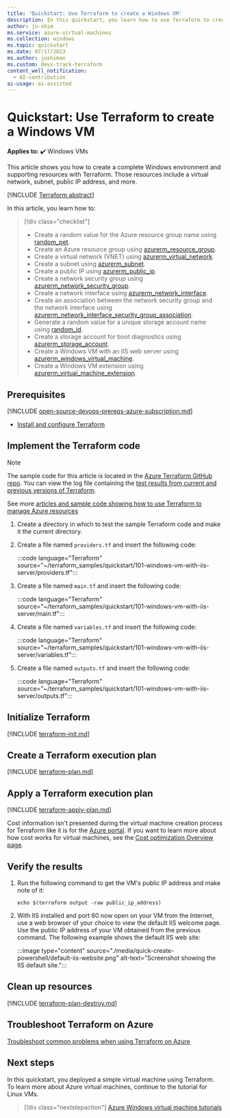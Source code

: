 ```yaml
---
title: 'Quickstart: Use Terraform to create a Windows VM'
description: In this quickstart, you learn how to use Terraform to create a Windows virtual machine
author: ju-shim
ms.service: azure-virtual-machines
ms.collection: windows
ms.topic: quickstart
ms.date: 07/17/2023
ms.author: jushiman
ms.custom: devx-track-terraform
content_well_notification: 
  - AI-contribution
ai-usage: ai-assisted
---
```


# Quickstart: Use Terraform to create a Windows VM

**Applies to:** :heavy_check_mark: Windows VMs 

This article shows you how to create a complete Windows environment and supporting resources with Terraform. Those resources include a virtual network, subnet, public IP address, and more.

[!INCLUDE [Terraform abstract](~/azure-dev-docs-pr/articles/terraform/includes/abstract.md)]

In this article, you learn how to:
> [!div class="checklist"]
> * Create a random value for the Azure resource group name using [random_pet](https://registry.terraform.io/providers/hashicorp/random/latest/docs/resources/pet).
> * Create an Azure resource group using [azurerm_resource_group](https://registry.terraform.io/providers/hashicorp/azurerm/latest/docs/resources/resource_group).
> * Create a virtual network (VNET) using [azurerm_virtual_network](https://registry.terraform.io/providers/hashicorp/azurerm/latest/docs/resources/virtual_network).
> * Create a subnet using [azurerm_subnet](https://registry.terraform.io/providers/hashicorp/azurerm/latest/docs/resources/subnet).
> * Create a public IP using [azurerm_public_ip](https://registry.terraform.io/providers/hashicorp/azurerm/latest/docs/resources/public_ip).
> * Create a network security group using [azurerm_network_security_group](https://registry.terraform.io/providers/hashicorp/azurerm/latest/docs/resources/network_security_group).
> * Create a network interface using [azurerm_network_interface](https://registry.terraform.io/providers/hashicorp/azurerm/latest/docs/resources/network_interface).
> * Create an association between the network security group and the network interface using [azurerm_network_interface_security_group_association](https://registry.terraform.io/providers/hashicorp/azurerm/latest/docs/resources/network_interface_security_group_association).
> * Generate a random value for a unique storage account name using [random_id](https://registry.terraform.io/providers/hashicorp/random/latest/docs/resources/id).
> * Create a storage account for boot diagnostics using [azurerm_storage_account](https://registry.terraform.io/providers/hashicorp/azurerm/latest/docs/resources/storage_account).
> * Create a Windows VM with an IIS web server using [azurerm_windows_virtual_machine](https://registry.terraform.io/providers/hashicorp/azurerm/latest/docs/resources/windows_virtual_machine).
> * Create a Windows VM extension using [azurerm_virtual_machine_extension](https://registry.terraform.io/providers/hashicorp/azurerm/latest/docs/resources/virtual_machine_extension).

## Prerequisites

[!INCLUDE [open-source-devops-prereqs-azure-subscription.md](~/azure-dev-docs-pr/articles/includes/open-source-devops-prereqs-azure-subscription.md)]

- [Install and configure Terraform](/azure/developer/terraform/quickstart-configure)

## Implement the Terraform code

> [!NOTE]
> The sample code for this article is located in the [Azure Terraform GitHub repo](https://github.com/Azure/terraform/tree/master/quickstart/101-windows-vm-with-iis-server). You can view the log file containing the [test results from current and previous versions of Terraform](https://github.com/Azure/terraform/tree/master/quickstart/101-windows-vm-with-iis-server/TestRecord.md).
>
> See more [articles and sample code showing how to use Terraform to manage Azure resources](/azure/terraform)

1. Create a directory in which to test the sample Terraform code and make it the current directory.

1. Create a file named `providers.tf` and insert the following code:

    :::code language="Terraform" source="~/terraform_samples/quickstart/101-windows-vm-with-iis-server/providers.tf":::

1. Create a file named `main.tf` and insert the following code:

    :::code language="Terraform" source="~/terraform_samples/quickstart/101-windows-vm-with-iis-server/main.tf":::

1. Create a file named `variables.tf` and insert the following code:

    :::code language="Terraform" source="~/terraform_samples/quickstart/101-windows-vm-with-iis-server/variables.tf":::

1. Create a file named `outputs.tf` and insert the following code:

    :::code language="Terraform" source="~/terraform_samples/quickstart/101-windows-vm-with-iis-server/outputs.tf":::

## Initialize Terraform

[!INCLUDE [terraform-init.md](~/azure-dev-docs-pr/articles/terraform/includes/terraform-init.md)]

## Create a Terraform execution plan

[!INCLUDE [terraform-plan.md](~/azure-dev-docs-pr/articles/terraform/includes/terraform-plan.md)]

## Apply a Terraform execution plan

[!INCLUDE [terraform-apply-plan.md](~/azure-dev-docs-pr/articles/terraform/includes/terraform-apply-plan.md)]

Cost information isn't presented during the virtual machine creation process for Terraform like it is for the [Azure portal](quick-create-portal.md). If you want to learn more about how cost works for virtual machines, see the [Cost optimization Overview page](../cost-optimization-plan-to-manage-costs.md).

## Verify the results

1. Run the following command to get the VM's public IP address and make note of it:
    ```azurecli-interactive
    echo $(terraform output -raw public_ip_address)
    ```

1. With IIS installed and port 80 now open on your VM from the Internet, use a web browser of your choice to view the default IIS welcome page. Use the public IP address of your VM obtained from the previous command. The following example shows the default IIS web site:

    :::image type="content" source="./media/quick-create-powershell/default-iis-website.png" alt-text="Screenshot showing the IIS default site.":::

## Clean up resources

[!INCLUDE [terraform-plan-destroy.md](~/azure-dev-docs-pr/articles/terraform/includes/terraform-plan-destroy.md)]

## Troubleshoot Terraform on Azure

[Troubleshoot common problems when using Terraform on Azure](/azure/developer/terraform/troubleshoot)

## Next steps

In this quickstart, you deployed a simple virtual machine using Terraform. To learn more about Azure virtual machines, continue to the tutorial for Linux VMs.

> [!div class="nextstepaction"]
> [Azure Windows virtual machine tutorials](./tutorial-manage-vm.md)
